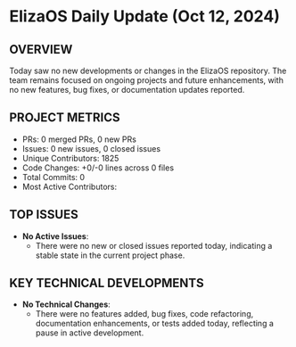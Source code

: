 # ElizaOS Daily Update (Oct 12, 2024)

## OVERVIEW 
Today saw no new developments or changes in the ElizaOS repository. The team remains focused on ongoing projects and future enhancements, with no new features, bug fixes, or documentation updates reported.

## PROJECT METRICS
- PRs: 0 merged PRs, 0 new PRs
- Issues: 0 new issues, 0 closed issues
- Unique Contributors: 1825
- Code Changes: +0/-0 lines across 0 files
- Total Commits: 0
- Most Active Contributors: 

## TOP ISSUES
- **No Active Issues**: 
  - There were no new or closed issues reported today, indicating a stable state in the current project phase.

## KEY TECHNICAL DEVELOPMENTS
- **No Technical Changes**: 
  - There were no features added, bug fixes, code refactoring, documentation enhancements, or tests added today, reflecting a pause in active development.